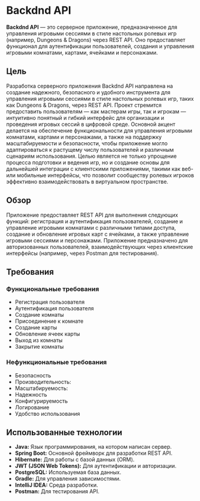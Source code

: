 # Backdnd API

**Backdnd API** — это серверное приложение, предназначенное для управления игровыми сессиями в стиле настольных ролевых игр (например, Dungeons & Dragons) через REST API. Оно предоставляет функционал для аутентификации пользователей, создания и управления игровыми комнатами, картами, ячейками и персонажами.

## Цель

Разработка серверного приложения Backdnd API направлена на создание надежного, безопасного и удобного инструмента для управления игровыми сессиями в стиле настольных ролевых игр, таких как Dungeons & Dragons, через REST API. Проект стремится предоставить пользователям — как мастерам игры, так и игрокам — интуитивно понятный и гибкий интерфейс для организации и проведения игровых сессий в цифровой среде. Основной акцент делается на обеспечение функциональности для управления игровыми комнатами, картами и персонажами, а также на поддержку масштабируемости и безопасности, чтобы приложение могло адаптироваться к растущему числу пользователей и различным сценариям использования. Целью является не только упрощение процесса подготовки и ведения игр, но и создание основы для дальнейшей интеграции с клиентскими приложениями, такими как веб- или мобильные интерфейсы, что позволит сообществу ролевых игроков эффективно взаимодействовать в виртуальном пространстве.
## Обзор

Приложение предоставляет REST API для выполнения следующих функций: регистрация и аутентификация пользователей, создание и управление игровыми комнатами с различными типами доступа, создание и обновление игровых карт с ячейками, а также управление игровыми сессиями и персонажами. Приложение предназначено для авторизованных пользователей, взаимодействующих через клиентские интерфейсы (например, через Postman для тестирования).

## Требования

### Функциональные требования

- Регистрация пользователя
-	Аутентификация пользователя
- Создание комнаты
- Присоединение к комнате
- Создание карты
- Обновление ячеек карты
- Выход из комнаты
- Закрытие комнаты


### Нефункциональные требования

- Безопасность 
- Производительность:
- Масштабируемость:
- Надежность
- Конфигурируемость
- Логирование
- Удобство использования

## Использованные технологии

- **Java:** Язык программирования, на котором написан сервер.
- **Spring Boot:** Основной фреймворк для разработки REST API.
- **Hibernate:** Для работы с базой данных (ORM).
- **JWT (JSON Web Tokens):** Для аутентификации и авторизации.
- **PostgreSQL:** Используемая база данных.
- **Gradle:** Для управления зависимостями.
- **IntelliJ IDEA:** Среда разработки.
- **Postman:** Для тестирования API.
